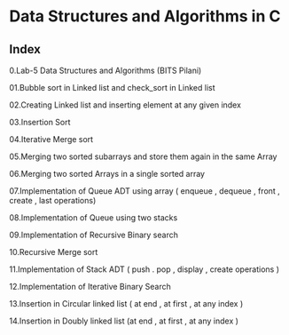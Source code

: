 # Data Structures and Algorithms in C 
Index
---------------------------------------
0.Lab-5 </t> Data Structures and Algorithms (BITS Pilani)

01.Bubble sort in Linked list and check_sort in Linked list

02.Creating Linked list and inserting element at any given index 

03.Insertion Sort 

04.Iterative Merge sort 

05.Merging two sorted subarrays and store them again in the same Array 

06.Merging two sorted Arrays in a single sorted array 

07.Implementation of Queue ADT using array ( enqueue , dequeue , front , create , last operations)

08.Implementation of Queue using two stacks 

09.Implementation of Recursive Binary search 

10.Recursive Merge sort 

11.Implementation of Stack ADT ( push . pop , display , create operations ) 

12.Implementation of Iterative Binary Search

13.Insertion in Circular linked list ( at end  , at first , at any index ) 

14.Insertion in Doubly linked list (at end , at first , at any index ) 
